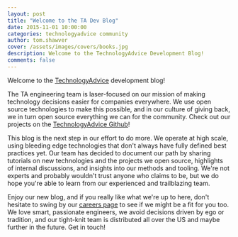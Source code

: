 ```yaml
---
layout: post
title: "Welcome to the TA Dev Blog"
date: 2015-11-01 10:00:00
categories: technologyadvice community
author: tom.shawver
cover: /assets/images/covers/books.jpg
description: Welcome to the TechnologyAdvice Development Blog!
comments: false
---
```


Welcome to the [TechnologyAdvice](http://www.technologyadvice.com) development blog!

The TA engineering team is laser-focused on our mission of making technology decisions easier for companies everywhere. We use open source technologies to make this possible, and in our culture of giving back, we in turn open source everything we can for the community.  Check out our projects on the [TechnologyAdvice Github](https://github.com/TechnologyAdvice)!

This blog is the next step in our effort to do more. We operate at high scale, using bleeding edge technologies that don't always have fully defined best practices yet. Our team has decided to document our path by sharing tutorials on new technologies and the projects we open source, highlights of internal discussions, and insights into our methods and tooling. We're not experts and probably wouldn't trust anyone who claims to be, but we do hope you're able to learn from our experienced and trailblazing team.

Enjoy our new blog, and if you really like what we're up to here, don't hesitate to swing by our [careers page](http://technologyadvice.com/careers) to see if we might be a fit for you too. We love smart, passionate engineers, we avoid decisions driven by ego or tradition, and our tight-knit team is distributed all over the US and maybe further in the future. Get in touch!
